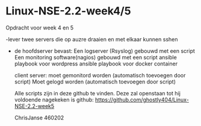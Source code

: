 # Linux-NSE-2.2-week4/5

Opdracht voor week 4 en 5

-lever twee servers die op auzre draaien en met elkaar kunnen sshen
- de hoofdserver bevast:
  Een logserver (Rsyslog) gebouwd met een script
  Een monitoring software(nagios) gebouwd met een script
  ansible playbook voor wordpress
  ansible playbook voor docker container
  
  client server:
  moet gemonitord worden (automatisch toevoegen door script)
  Moet gelogd worden (automatisch toevoegen door script)
  
  
  Alle scripts zijn in deze github te vinden. Deze zal openstaan tot hij voldoende nagekeken is
  github: https://github.com/ghostly404/Linux-NSE-2.2-week5
  
  ChrisJanse 460202
